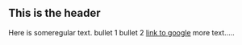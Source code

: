 ## This is the header
Here is someregular text.
bullet 1
bullet 2
[link to google](http://google.com)
more text.....